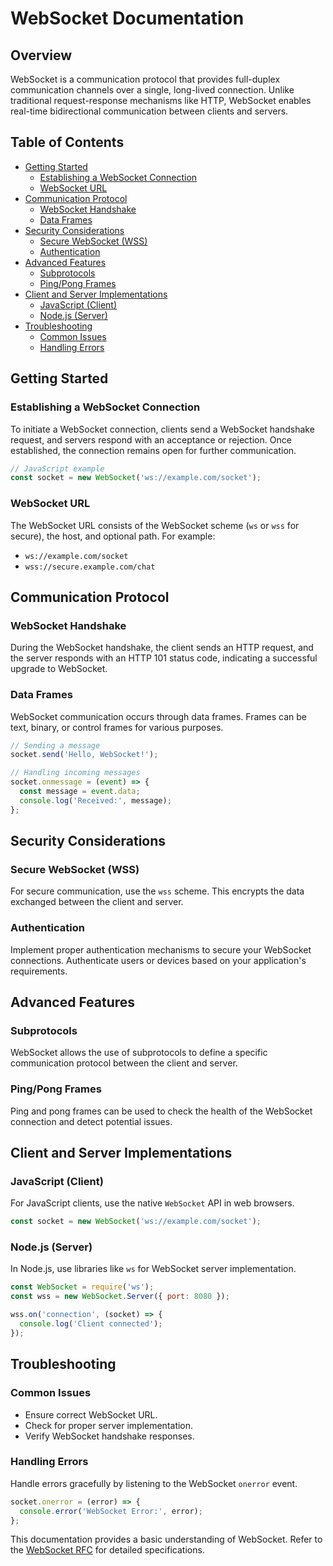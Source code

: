 # WebSocket Documentation

## Overview

WebSocket is a communication protocol that provides full-duplex communication channels over a single, long-lived connection. Unlike traditional request-response mechanisms like HTTP, WebSocket enables real-time bidirectional communication between clients and servers.

## Table of Contents

- [Getting Started](#getting-started)
  - [Establishing a WebSocket Connection](#establishing-a-websocket-connection)
  - [WebSocket URL](#websocket-url)
- [Communication Protocol](#communication-protocol)
  - [WebSocket Handshake](#websocket-handshake)
  - [Data Frames](#data-frames)
- [Security Considerations](#security-considerations)
  - [Secure WebSocket (WSS)](#secure-websocket-wss)
  - [Authentication](#authentication)
- [Advanced Features](#advanced-features)
  - [Subprotocols](#subprotocols)
  - [Ping/Pong Frames](#pingpong-frames)
- [Client and Server Implementations](#client-and-server-implementations)
  - [JavaScript (Client)](#javascript-client)
  - [Node.js (Server)](#nodejs-server)
- [Troubleshooting](#troubleshooting)
  - [Common Issues](#common-issues)
  - [Handling Errors](#handling-errors)

## Getting Started

### Establishing a WebSocket Connection

To initiate a WebSocket connection, clients send a WebSocket handshake request, and servers respond with an acceptance or rejection. Once established, the connection remains open for further communication.

```javascript
// JavaScript example
const socket = new WebSocket('ws://example.com/socket');
```

### WebSocket URL

The WebSocket URL consists of the WebSocket scheme (`ws` or `wss` for secure), the host, and optional path. For example:
- `ws://example.com/socket`
- `wss://secure.example.com/chat`

## Communication Protocol

### WebSocket Handshake

During the WebSocket handshake, the client sends an HTTP request, and the server responds with an HTTP 101 status code, indicating a successful upgrade to WebSocket.

### Data Frames

WebSocket communication occurs through data frames. Frames can be text, binary, or control frames for various purposes.

```javascript
// Sending a message
socket.send('Hello, WebSocket!');

// Handling incoming messages
socket.onmessage = (event) => {
  const message = event.data;
  console.log('Received:', message);
};
```

## Security Considerations

### Secure WebSocket (WSS)

For secure communication, use the `wss` scheme. This encrypts the data exchanged between the client and server.

### Authentication

Implement proper authentication mechanisms to secure your WebSocket connections. Authenticate users or devices based on your application's requirements.

## Advanced Features

### Subprotocols

WebSocket allows the use of subprotocols to define a specific communication protocol between the client and server.

### Ping/Pong Frames

Ping and pong frames can be used to check the health of the WebSocket connection and detect potential issues.

## Client and Server Implementations

### JavaScript (Client)

For JavaScript clients, use the native `WebSocket` API in web browsers.

```javascript
const socket = new WebSocket('ws://example.com/socket');
```

### Node.js (Server)

In Node.js, use libraries like `ws` for WebSocket server implementation.

```javascript
const WebSocket = require('ws');
const wss = new WebSocket.Server({ port: 8080 });

wss.on('connection', (socket) => {
  console.log('Client connected');
});
```

## Troubleshooting

### Common Issues

- Ensure correct WebSocket URL.
- Check for proper server implementation.
- Verify WebSocket handshake responses.

### Handling Errors

Handle errors gracefully by listening to the WebSocket `onerror` event.

```javascript
socket.onerror = (error) => {
  console.error('WebSocket Error:', error);
};
```

This documentation provides a basic understanding of WebSocket. Refer to the [WebSocket RFC](https://tools.ietf.org/html/rfc6455) for detailed specifications.
```
